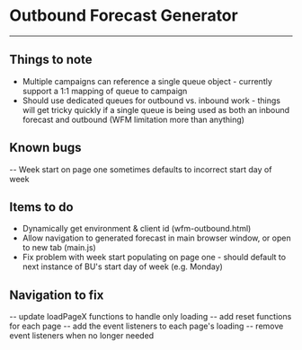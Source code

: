 # Outbound Forecast Generator

---

## Things to note

- Multiple campaigns can reference a single queue object - currently support a 1:1 mapping of queue to campaign
- Should use dedicated queues for outbound vs. inbound work - things will get tricky quickly if a single queue is being used as both an inbound forecast and outbound (WFM limitation more than anything)

## Known bugs

-- Week start on page one sometimes defaults to incorrect start day of week

## Items to do

- Dynamically get environment & client id (wfm-outbound.html)
- Allow navigation to generated forecast in main browser window, or open to new tab (main.js)
- Fix problem with week start populating on page one - should default to next instance of BU's start day of week (e.g. Monday)

## Navigation to fix

-- update loadPageX functions to handle only loading
-- add reset functions for each page
-- add the event listeners to each page's loading
-- remove event listeners when no longer needed
